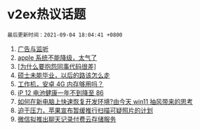 # v2ex热议话题

`最后更新时间：2021-09-04 18:04:41 +0800`

1. [广告与监听](https://www.v2ex.com/t/799831)
1. [apple 系统不能降级，太气了](https://www.v2ex.com/t/799764)
1. [[为什么要抱怨同事代码很差]](https://www.v2ex.com/t/799735)
1. [硕士未能毕业，以后的路该怎么走](https://www.v2ex.com/t/799819)
1. [工作机，安卓 4G 内存够用吗？](https://www.v2ex.com/t/799793)
1. [iP 12 电池健康一年不到降至 86](https://www.v2ex.com/t/799746)
1. [如何在新电脑上快速恢复开发环境?由今天 win11 抽风带来的思考](https://www.v2ex.com/t/799772)
1. [迫于压力，苹果宣布暂缓推行扫描可疑照片的计划](https://www.v2ex.com/t/799776)
1. [微信拟推出聊天记录付费云存储服务](https://www.v2ex.com/t/799839)

